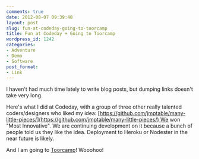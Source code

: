 ```yaml
---
comments: true
date: 2012-08-07 09:39:48
layout: post
slug: fun-at-codeday-going-to-toorcamp
title: Fun at Codeday + Going to Toorcamp
wordpress_id: 1242
categories:
- Adventure
- Demo
- Software
post_format:
- Link
---
```


I haven't had much time lately to write blog posts, but dumping links doesn't take very long.

Here's what I did at Codeday, with a group of three other really talented coders/designers who liked my idea: [https://github.com/jmptable/many-little-pieces/](https://github.com/jmptable/many-little-pieces/) We won "Most Innovative". We are continuing development on it because a bunch of people told us they like the idea. Deployment to Heroku or Nodester in the near future is likely.

And I am going to [Toorcamp](http://toorcamp.org/)! Wooohoo!
